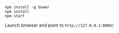 ```
npm install -g bower
npm install
npm start
```

Launch browser and point to `http://127.0.0.1:8000/`
